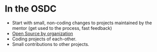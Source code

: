 # In the OSDC


* Start with small, non-coding changes to projects maintained by the mentor (get used to the process, fast feedback)
* [Open Source by organization](https://osdc.code-maven.com/open-source-by-organizations/)
* Coding projects of each-other.
* Small contributions to other projects.


